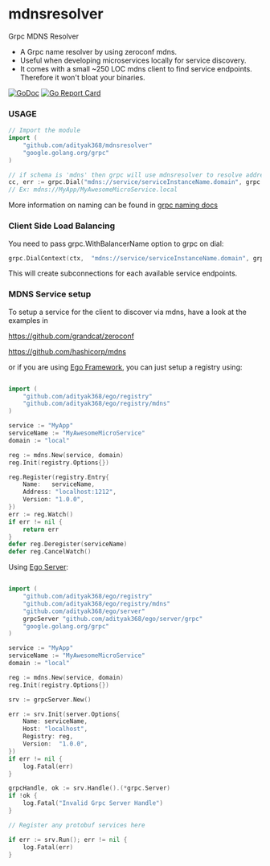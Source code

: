 # mdnsresolver

Grpc MDNS Resolver

- A Grpc name resolver by using zeroconf mdns.
- Useful when developing microservices locally for service discovery.
- It comes with a small ~250 LOC mdns client to find service endpoints. Therefore it won't bloat your binaries.

[![GoDoc](http://img.shields.io/badge/go-documentation-blue.svg?style=flat-square)](https://godoc.org/github.com/adityak368/mdnsresolver) [![Go Report Card](https://goreportcard.com/badge/github.com/adityak368/mdnsresolver)](https://goreportcard.com/report/github.com/adityak368/mdnsresolver)

### USAGE

```go
// Import the module
import (
    "github.com/adityak368/mdnsresolver"
    "google.golang.org/grpc"
)

// if schema is 'mdns' then grpc will use mdnsresolver to resolve addresses
cc, err := grpc.Dial("mdns://service/serviceInstanceName.domain", grpc.WithResolvers(mdnsresolver.NewBuilder()))
// Ex: mdns://MyApp/MyAwesomeMicroService.local
```

More information on naming can be found in [grpc naming docs](https://github.com/grpc/grpc/blob/master/doc/naming.md)

### Client Side Load Balancing

You need to pass grpc.WithBalancerName option to grpc on dial:

```go
grpc.DialContext(ctx,  "mdns://service/serviceInstanceName.domain", grpc.WithResolvers(mdnsresolver.NewBuilder()), grpc.WithBalancerName("round_robin"), grpc.WithInsecure())
```

This will create subconnections for each available service endpoints.

### MDNS Service setup

To setup a service for the client to discover via mdns, have a look at the examples in

https://github.com/grandcat/zeroconf

https://github.com/hashicorp/mdns

or if you are using [Ego Framework](https://github.com/adityak368/ego), you can just setup a registry using:

```go

import (
	"github.com/adityak368/ego/registry"
	"github.com/adityak368/ego/registry/mdns"
)

service := "MyApp"
serviceName := "MyAwesomeMicroService"
domain := "local"

reg := mdns.New(service, domain)
reg.Init(registry.Options{})

reg.Register(registry.Entry{
    Name:   serviceName,
    Address: "localhost:1212",
    Version: "1.0.0",
})
err := reg.Watch()
if err != nil {
    return err
}
defer reg.Deregister(serviceName)
defer reg.CancelWatch()

```

Using [Ego Server](https://github.com/adityak368/ego):

```go

import (
    "github.com/adityak368/ego/registry"
    "github.com/adityak368/ego/registry/mdns"
    "github.com/adityak368/ego/server"
    grpcServer "github.com/adityak368/ego/server/grpc"
    "google.golang.org/grpc"
)

service := "MyApp"
serviceName := "MyAwesomeMicroService"
domain := "local"

reg := mdns.New(service, domain)
reg.Init(registry.Options{})

srv := grpcServer.New()

err := srv.Init(server.Options{
    Name: serviceName,
    Host: "localhost",
    Registry: reg,
    Version:  "1.0.0",
})
if err != nil {
    log.Fatal(err)
}

grpcHandle, ok := srv.Handle().(*grpc.Server)
if !ok {
    log.Fatal("Invalid Grpc Server Handle")
}

// Register any protobuf services here

if err := srv.Run(); err != nil {
    log.Fatal(err)
}

```
